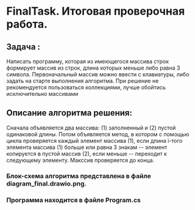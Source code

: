 # FinalTask. Итоговая проверочная работа.
## Задача : 
Написать программу, которая из имеющегося массива строк формирует массив из строк, длина которых меньше либо равна 3 символа. Первоначальный массив можно ввести с клавиатуры, либо задать на старте выполнения алгоритма. При решение не рекомендуется пользоваться коллекциями, лучше обойтись исключительно массивами
## Описание алгоритма решения:
Сначала объявляется два массива: (1) заполненный и (2) пустой одинаковой длины. Потом объявляется метод, в котором с помощью цикла проверяется каждый элемент массива (1), если длина i-того элемента массива (1) больше или равна 3 знакам -- элемент копируется в пустой массив (2), если меньше -- переходит к следующему элементу. Макссив проверяется до конца.
### Блок-схема алгоритма представлена в файле diagram_final.drawio.png.
### Программа находится в файле Program.cs
